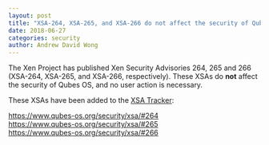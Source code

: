 ```yaml
---
layout: post
title: "XSA-264, XSA-265, and XSA-266 do not affect the security of Qubes OS"
date: 2018-06-27
categories: security
author: Andrew David Wong
---
```


The Xen Project has published Xen Security Advisories 264, 265 and 266
(XSA-264, XSA-265, and XSA-266, respectively). These XSAs do **not**
affect the security of Qubes OS, and no user action is necessary.

These XSAs have been added to the [XSA Tracker]:

<https://www.qubes-os.org/security/xsa/#264>  
<https://www.qubes-os.org/security/xsa/#265>  
<https://www.qubes-os.org/security/xsa/#266>


[XSA Tracker]: https://www.qubes-os.org/security/xsa/

